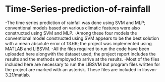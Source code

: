 # Time-Series-prediction-of-rainfall
-The time series prediction of rainfall was done using SVM and MLP; conventional models based on various climatic features were also constructed using SVM and MLP.
-Among these four models the conventional model constructed using SVM appears to be the best solution with a mean absolute error of 13.66; the project was implemented using MATLAB and LIBSVM.
-All the files required to run the code have been uploaded here alongwith the dataset used; the project report includes the results and the methods employed to arrive at the results.
-Most of the files included here are necessary to run the LIBSVM but program files written for the project are marked with an asterisk. These files are included in libsvm-3.21/matlab. 
